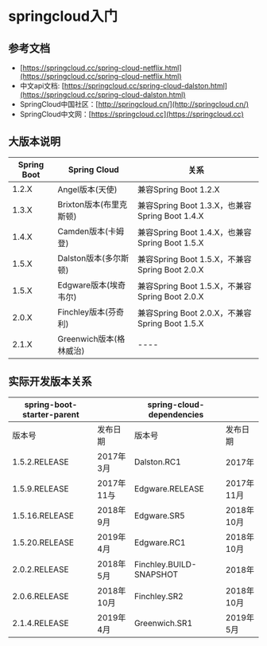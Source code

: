 # springcloud入门

## 参考文档
- [https://springcloud.cc/spring-cloud-netflix.html](https://springcloud.cc/spring-cloud-netflix.html)
- 中文api文档: [https://springcloud.cc/spring-cloud-dalston.html](https://springcloud.cc/spring-cloud-dalston.html)
- SpringCloud中国社区：[http://springcloud.cn/](http://springcloud.cn/)
- SpringCloud中文网：[https://springcloud.cc](https://springcloud.cc)

## 大版本说明

|  Spring Boot   | Spring Cloud  | 关系  |
|  ----  | ----  | ----  |
| 1.2.X  | Angel版本(天使) | 兼容Spring Boot 1.2.X  |
| 1.3.X  | Brixton版本(布里克斯顿) | 兼容Spring Boot 1.3.X，也兼容Spring Boot 1.4.X  |
| 1.4.X  | Camden版本(卡姆登) | 兼容Spring Boot 1.4.X，也兼容Spring Boot 1.5.X   |
| 1.5.X  | Dalston版本(多尔斯顿) | 兼容Spring Boot 1.5.X，不兼容Spring Boot 2.0.X   |
| 1.5.X  | Edgware版本(埃奇韦尔) | 兼容Spring Boot 1.5.X，不兼容Spring Boot 2.0.X   |
| 2.0.X  | Finchley版本(芬奇利) | 兼容Spring Boot 2.0.X，不兼容Spring Boot 1.5.X   |
| 2.1.X  | Greenwich版本(格林威治) | ----  |

## 实际开发版本关系

|  spring-boot-starter-parent   |  | spring-cloud-dependencies  |  |
|  ----  | ----  | ----  | ----  |
| 版本号  | 发布日期 | 版本号 | 发布日期 |
| 1.5.2.RELEASE  | 2017年3月 | Dalston.RC1 | 2017年 |
| 1.5.9.RELEASE  | 2017年11与 | Edgware.RELEASE | 2017年11月 |
| 1.5.16.RELEASE  | 2018年9月 | Edgware.SR5 | 2018年10月 |
| 1.5.20.RELEASE  | 2019年4月 | Edgware.RC1 | 2018年10月 |
| 2.0.2.RELEASE  | 2018年5月 | Finchley.BUILD-SNAPSHOT | 2018年 |
| 2.0.6.RELEASE  | 2018年10月 | Finchley.SR2 | 2018年10月 |
| 2.1.4.RELEASE  | 2019年4月 | Greenwich.SR1 | 2019年5月 |